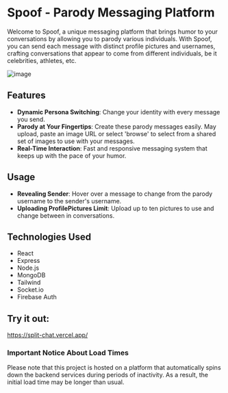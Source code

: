 # Spoof - Parody Messaging Platform

Welcome to Spoof, a unique messaging platform that brings humor to your conversations by allowing you to parody various individuals. With Spoof, you can send each message with distinct profile pictures and usernames, crafting conversations that appear to come from different individuals, be it celebrities, athletes, etc.

![image](https://github.com/vincentostrowski/spoof-chat/assets/92182422/80f40c15-314c-4cb8-bf64-1a3d570af7bd)

## Features

- **Dynamic Persona Switching**: Change your identity with every message you send.
- **Parody at Your Fingertips**: Create these parody messages easily. May upload, paste an image URL or select 'browse' to select from a shared set of images to use with your messages.
- **Real-Time Interaction**: Fast and responsive messaging system that keeps up with the pace of your humor.

## Usage

- **Revealing Sender**: Hover over a message to change from the parody username to the sender's username. 
- **Uploading ProfilePictures Limit**: Upload up to ten pictures to use and change between in conversations.

## Technologies Used

- React
- Express
- Node.js
- MongoDB
- Tailwind
- Socket.io
- Firebase Auth

## Try it out: 
https://split-chat.vercel.app/

### Important Notice About Load Times
Please note that this project is hosted on a platform that automatically spins down the backend services during periods of inactivity. As a result, the initial load time may be longer than usual.
